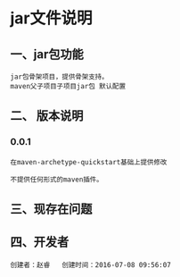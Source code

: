 # jar文件说明

## 一、jar包功能
	jar包骨架项目，提供骨架支持。
	maven父子项目子项目jar包 默认配置
## 二、 版本说明
### 0.0.1 
	在maven-archetype-quickstart基础上提供修改
	
	不提供任何形式的maven插件。
	
			
## 三、现存在问题
	
## 四、开发者
	创建者：赵睿   创建时间：2016-07-08 09:56:07